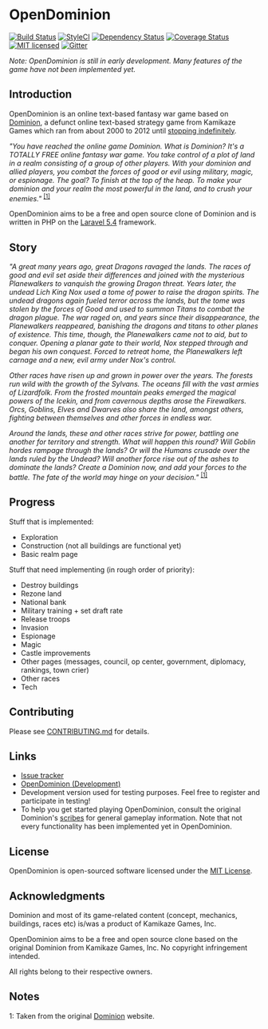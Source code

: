 # OpenDominion

[![Build Status](https://travis-ci.org/WaveHack/OpenDominion.svg?branch=master)](https://travis-ci.org/WaveHack/OpenDominion)
[![StyleCI](https://styleci.io/repos/29497480/shield?branch=master&style=flat)](https://styleci.io/repos/29497480)
[![Dependency Status](https://gemnasium.com/badges/github.com/WaveHack/OpenDominion.svg)](https://gemnasium.com/github.com/WaveHack/OpenDominion)
[![Coverage Status](https://coveralls.io/repos/github/WaveHack/OpenDominion/badge.svg?branch=master)](https://coveralls.io/github/WaveHack/OpenDominion?branch=master)
[![MIT licensed](https://img.shields.io/github/license/wavehack/opendominion.svg?maxAge=2592000)](https://opensource.org/licenses/MIT)
[![Gitter](https://badges.gitter.im/opendominion/Lobby.svg)](https://gitter.im/opendominion/Lobby?utm_source=badge&utm_medium=badge&utm_campaign=pr-badge)

*Note: OpenDominion is still in early development. Many features of the game have not been implemented yet.*

## Introduction

OpenDominion is an online text-based fantasy war game based on [Dominion](http://dominion.lykanthropos.com/www.kamikazegames.com/dominion/index.htm), a defunct online text-based strategy game from Kamikaze Games which ran from about 2000 to 2012 until [stopping indefinitely](http://dominion.lykanthropos.com/www.kamikazegames.com/dominion/GameOver.htm).

*"You have reached the online game Dominion. What is Dominion? It's a TOTALLY FREE online fantasy war game. You take control of a plot of land in a realm consisting of a group of other players. With your dominion and allied players, you combat the forces of good or evil using military, magic, or espionage. The goal? To finish at the top of the heap. To make your dominion and your realm the most powerful in the land, and to crush your enemies."* <sup>[\[1\]](#notes-1)</sup>

OpenDominion aims to be a free and open source clone of Dominion and is written in PHP on the [Laravel 5.4](https://laravel.com/) framework.

## Story

*"A great many years ago, great Dragons ravaged the lands. The races of good and evil set aside their differences and joined with the mysterious Planewalkers to vanquish the growing Dragon threat. Years later, the undead Lich King Nox used a tome of power to raise the dragon spirits. The undead dragons again fueled terror across the lands, but the tome was stolen by the forces of Good and used to summon Titans to combat the dragon plague. The war raged on, and years since their disappearance, the Planewalkers reappeared, banishing the dragons and titans to other planes of existence. This time, though, the Planewalkers came not to aid, but to conquer. Opening a planar gate to their world, Nox stepped through and began his own conquest. Forced to retreat home, the Planewalkers left carnage and a new, evil army under Nox's control.*

*Other races have risen up and grown in power over the years. The forests run wild with the growth of the Sylvans. The oceans fill with the vast armies of Lizardfolk. From the frosted mountain peaks emerged the magical powers of the Icekin, and from cavernous depths arose the Firewalkers. Orcs, Goblins, Elves and Dwarves also share the land, amongst others, fighting between themselves and other forces in endless war.*

*Around the lands, these and other races strive for power, battling one another for territory and strength. What will happen this round? Will Goblin hordes rampage through the lands? Or will the Humans crusade over the lands ruled by the Undead? Will another force rise out of the ashes to dominate the lands? Create a Dominion now, and add your forces to the battle. The fate of the world may hinge on your decision."* <sup>[\[1\]](#notes-1)</sup>


## Progress

Stuff that is implemented:

- Exploration
- Construction (not all buildings are functional yet)
- Basic realm page

Stuff that need implementing (in rough order of priority):

- Destroy buildings
- Rezone land
- National bank
- Military training + set draft rate
- Release troops
- Invasion
- Espionage
- Magic
- Castle improvements
- Other pages (messages, council, op center, government, diplomacy, rankings, town crier)
- Other races
- Tech

## Contributing

Please see [CONTRIBUTING.md](CONTRIBUTING.md) for details.

## Links

- [Issue tracker](https://github.com/WaveHack/OpenDominion/issues)
- [OpenDominion (Development)](https://dev.opendominion.wavehack.net/)
 - Development version used for testing purposes. Feel free to register and participate in testing!
 - To help you get started playing OpenDominion, consult the original Dominion's [scribes](https://dominion.lykanthropos.com/www.kamikazegames.com/dominion/scribes.htm) for general gameplay information. Note that not every functionality has been implemented yet in OpenDominion.

## License

OpenDominion is open-sourced software licensed under the [MIT License](https://opensource.org/licenses/MIT).

## Acknowledgments

Dominion and most of its game-related content (concept, mechanics, buildings, races etc) is/was a product of Kamikaze Games, Inc.

OpenDominion aims to be a free and open source clone based on the original Dominion from Kamikaze Games, Inc. No copyright infringement intended.

All rights belong to their respective owners.

## Notes

<a name="notes-1">1</a>: Taken from the original [Dominion](https://dominion.lykanthropos.com/www.kamikazegames.com/dominion/index.htm) website.
